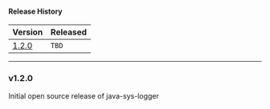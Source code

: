 #### Release History

| Version | Released |
| --- | --- |
| [1.2.0](#v120) | `TBD` |

---

### v1.2.0

Initial open source release of java-sys-logger

